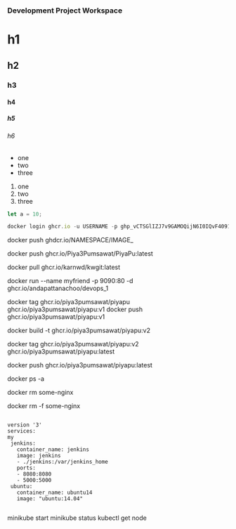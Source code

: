### Development Project Workspace

# h1
## h2
### h3
#### h4
##### h5
###### h6

- one
- two
- three

1. one
1. two
1. three

```javascript
let a = 10;

docker login ghcr.io -u USERNAME -p ghp_vCTSGlIZJ7v9GAMOQijN6I0IQvF4091eL56

`````````
docker push ghdcr.io/NAMESPACE/IMAGE_

docker push ghcr.io/Piya3Pumsawat/PiyaPu:latest

docker pull  ghcr.io/karnwd/kwgit:latest

docker run --name myfriend -p 9090:80 -d ghcr.io/andapattanachoo/devops_1

docker tag ghcr.io/piya3pumsawat/piyapu ghcr.io/piya3pumsawat/piyapu:v1
docker push ghcr.io/piya3pumsawat/piyapu:v1

docker build -t ghcr.io/piya3pumsawat/piyapu:v2

docker tag ghcr.io/piya3pumsawat/piyapu:v2 ghcr.io/piya3pumsawat/piyapu:latest

docker push ghcr.io/piya3pumsawat/piyapu:latest

docker ps -a

docker rm some-nginx

docker rm -f some-nginx

````````````````

version '3'
services:
my
 jenkins:
   container_name: jenkins
   image: jenkins
   - ./jenkins:/var/jenkins_home
   ports:
   - 8080:8080
   - 5000:5000
 ubuntu:
   container_name: ubuntu14
   image: "ubuntu:14.04"
   
````````````````
 minikube start
minikube status
kubectl get node


  ````````````````